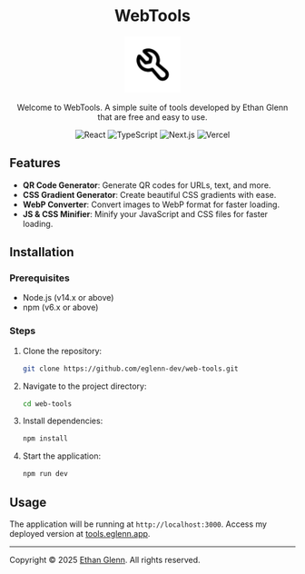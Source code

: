 <div align="center">
    <h1>WebTools</h1> 
    <img src="./app/icon.png" height="100" width="100" alt="WebTools logo" />
    <p>Welcome to WebTools. A simple suite of tools developed by Ethan Glenn that are free and easy to use.</p>
    <p>
        <img alt="React" src="https://img.shields.io/badge/-React-61DAFB?style=flat-square&logo=react&logoColor=white" />
        <img alt="TypeScript" src="https://img.shields.io/badge/-TypeScript-3178C6?style=flat-square&logo=typescript&logoColor=white" />
        <img alt="Next.js" src="https://img.shields.io/badge/-Next.js-000000?style=flat-square&logo=next.js&logoColor=white" />
        <img alt="Vercel" src="https://img.shields.io/badge/-Vercel-000000?style=flat-square&logo=vercel&logoColor=white" />
    </p>
</div>

## Features

-   **QR Code Generator**: Generate QR codes for URLs, text, and more.
-   **CSS Gradient Generator**: Create beautiful CSS gradients with ease.
-   **WebP Converter**: Convert images to WebP format for faster loading.
-   **JS & CSS Minifier**: Minify your JavaScript and CSS files for faster loading.

## Installation

### Prerequisites

-   Node.js (v14.x or above)
-   npm (v6.x or above)

### Steps

1. Clone the repository:
    ```bash
    git clone https://github.com/eglenn-dev/web-tools.git
    ```
2. Navigate to the project directory:
    ```bash
    cd web-tools
    ```
3. Install dependencies:
    ```bash
    npm install
    ```
4. Start the application:
    ```bash
    npm run dev
    ```

## Usage

The application will be running at `http://localhost:3000`. Access my deployed version at [tools.eglenn.app](https://tools.eglenn.app).

---

Copyright © 2025 [Ethan Glenn](https://eglenn.dev). All rights reserved.
